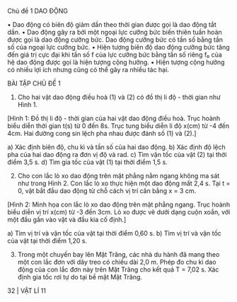 Chủ đề 1 DAO ĐỘNG

• Dao động có biên độ giảm dần theo thời gian được gọi là dao động tắt dần.
• Dao động gây ra bởi một ngoại lực cưỡng bức biến thiên tuần hoàn được gọi là dao động cưỡng bức. Dao động cưỡng bức có tần số bằng tần số của ngoại lực cưỡng bức.
• Hiện tượng biên độ dao động cưỡng bức tăng đến giá trị cực đại khi tần số f của lực cưỡng bức bằng tần số riêng f₀ của hệ dao động được gọi là hiện tượng cộng hưởng.
• Hiện tượng cộng hưởng có nhiều lợi ích nhưng cũng có thể gây ra nhiều tác hại.

BÀI TẬP CHỦ ĐỀ 1

1. Cho hai vật dao động điều hoà (1) và (2) có đồ thị li độ - thời gian như Hình 1.

[Hình 1: Đồ thị li độ - thời gian của hai vật dao động điều hoà. Trục hoành biểu diễn thời gian t(s) từ 0 đến 8s. Trục tung biểu diễn li độ x(cm) từ -4 đến 4cm. Hai đường cong sin lệch pha nhau được đánh số (1) và (2).]

a) Xác định biên độ, chu kì và tần số của hai dao động.
b) Xác định độ lệch pha của hai dao động ra đơn vị độ và rad.
c) Tìm vận tốc của vật (2) tại thời điểm 3,5 s.
d) Tìm gia tốc của vật (1) tại thời điểm 1,5 s.

2. Cho con lắc lò xo dao động trên mặt phẳng nằm ngang không ma sát như trong Hình 2. Con lắc lò xo thực hiện một dao động mất 2,4 s. Tại t = 0, vật bắt đầu dao động từ chỗ cách vị trí cân bằng x = 3 cm.

[Hình 2: Minh họa con lắc lò xo dao động trên mặt phẳng ngang. Trục hoành biểu diễn vị trí x(cm) từ -3 đến 3cm. Lò xo được vẽ dưới dạng cuộn xoắn, với một đầu gắn vào vật và đầu kia cố định.]

a) Tìm vị trí và vận tốc của vật tại thời điểm 0,60 s.
b) Tìm vị trí và vận tốc của vật tại thời điểm 1,20 s.

3. Trong một chuyến bay lên Mặt Trăng, các nhà du hành đã mang theo một con lắc đơn với dây treo có chiều dài 2,0 m. Phép đo chu kì dao động của con lắc đơn này trên Mặt Trăng cho kết quả T = 7,02 s. Xác định gia tốc rơi tự do tại bề mặt Mặt Trăng.

32 | VẬT LÍ 11
